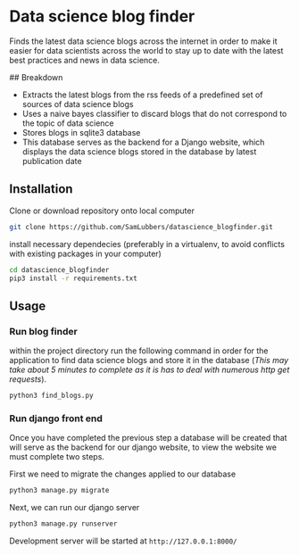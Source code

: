 # Data science blog finder

Finds the latest data science blogs across the internet in order to make it easier for data scientists across the world to stay up to date with the latest best practices and news in data science.

## Breakdown

* Extracts the latest blogs from the rss feeds of a predefined set of sources of data science blogs
* Uses a naive bayes classifier to discard blogs that do not correspond to the topic of data science
* Stores blogs in sqlite3 database
* This database serves as the backend for a Django website, which displays the data science blogs stored in the database by latest publication date

## Installation

Clone or download repository onto local computer

```bash
git clone https://github.com/SamLubbers/datascience_blogfinder.git
```
install necessary dependecies (preferably in a virtualenv, to avoid conflicts with existing packages in your computer)

```bash
cd datascience_blogfinder
pip3 install -r requirements.txt
```

## Usage

### Run blog finder

within the project directory run the following command in order for the application to find data science blogs and store it in the database (_This may take about 5 minutes to complete as it is has to deal with numerous http get requests_). 

```bash
python3 find_blogs.py
```

### Run django front end

Once you have completed the previous step a database will be created that will serve as the backend for our django website, to view the website we must complete two steps.

First we need to migrate the changes applied to our database

```bash
python3 manage.py migrate
```
Next, we can run our django server

```bash
python3 manage.py runserver
```
Development server will be started at `http://127.0.0.1:8000/`
